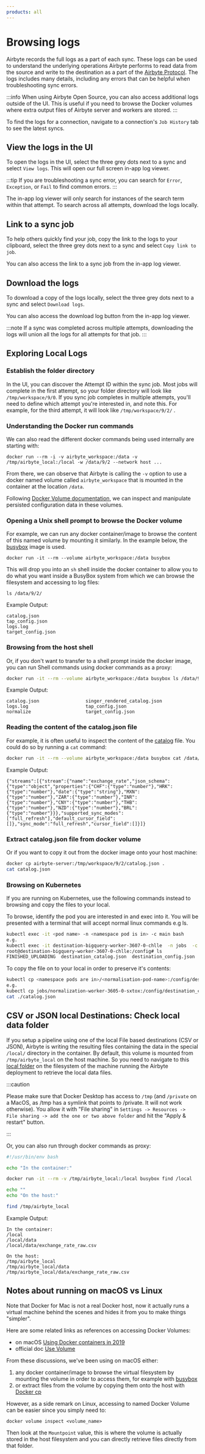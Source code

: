 ```yaml
---
products: all
---
```


# Browsing logs

Airbyte records the full logs as a part of each sync. These logs can be used to understand the underlying operations Airbyte performs to read data from the source and write to the destination as a part of the [Airbyte Protocol](/platform/understanding-airbyte/airbyte-protocol.md). The logs includes many details, including any errors that can be helpful when troubleshooting sync errors.

:::info
When using Airbyte Open Source, you can also access additional logs outside of the UI. This is useful if you need to browse the Docker volumes where extra output files of Airbyte server and workers are stored.
:::

To find the logs for a connection, navigate to a connection's `Job History` tab to see the latest syncs.

## View the logs in the UI

To open the logs in the UI, select the three grey dots next to a sync and select `View logs`. This will open our full screen in-app log viewer.

:::tip
If you are troubleshooting a sync error, you can search for `Error`, `Exception`, or `Fail` to find common errors.
:::

The in-app log viewer will only search for instances of the search term within that attempt. To search across all attempts, download the logs locally.

## Link to a sync job

To help others quickly find your job, copy the link to the logs to your clipboard, select the three grey dots next to a sync and select `Copy link to job`.

You can also access the link to a sync job from the in-app log viewer.

## Download the logs

To download a copy of the logs locally, select the three grey dots next to a sync and select `Download logs`.

You can also access the download log button from the in-app log viewer.

:::note
If a sync was completed across multiple attempts, downloading the logs will union all the logs for all attempts for that job.
:::

## Exploring Local Logs

<AppliesTo oss />

### Establish the folder directory

In the UI, you can discover the Attempt ID within the sync job. Most jobs will complete in the first attempt, so your folder directory will look like `/tmp/workspace/9/0`. If you sync job completes in multiple attempts, you'll need to define which attempt you're interested in, and note this. For example, for the third attempt, it will look like `/tmp/workspace/9/2/` .

### Understanding the Docker run commands

We can also read the different docker commands being used internally are starting with:

```text
docker run --rm -i -v airbyte_workspace:/data -v /tmp/airbyte_local:/local -w /data/9/2 --network host ...
```

From there, we can observe that Airbyte is calling the `-v` option to use a docker named volume called `airbyte_workspace` that is mounted in the container at the location `/data`.

Following [Docker Volume documentation](https://docs.docker.com/storage/volumes/), we can inspect and manipulate persisted configuration data in these volumes.

### Opening a Unix shell prompt to browse the Docker volume

For example, we can run any docker container/image to browse the content of this named volume by mounting it similarly. In the example below, the [busybox](https://hub.docker.com/_/busybox) image is used.

```text
docker run -it --rm --volume airbyte_workspace:/data busybox
```

This will drop you into an `sh` shell inside the docker container to allow you to do what you want inside a BusyBox system from which we can browse the filesystem and accessing to log files:

```text
ls /data/9/2/
```

Example Output:

```text
catalog.json
tap_config.json
logs.log
target_config.json
```

### Browsing from the host shell

Or, if you don't want to transfer to a shell prompt inside the docker image, you can run Shell commands using docker commands as a proxy:

```bash
docker run -it --rm --volume airbyte_workspace:/data busybox ls /data/9/2
```

Example Output:

```text
catalog.json                 singer_rendered_catalog.json
logs.log                     tap_config.json
normalize                    target_config.json
```

### Reading the content of the catalog.json file

For example, it is often useful to inspect the content of the [catalog](../understanding-airbyte/beginners-guide-to-catalog.md) file. You could do so by running a `cat` command:

```bash
docker run -it --rm --volume airbyte_workspace:/data busybox cat /data/9/2/catalog.json
```

Example Output:

```text
{"streams":[{"stream":{"name":"exchange_rate","json_schema":{"type":"object","properties":{"CHF":{"type":"number"},"HRK":{"type":"number"},"date":{"type":"string"},"MXN":{"type":"number"},"ZAR":{"type":"number"},"INR":{"type":"number"},"CNY":{"type":"number"},"THB":{"type":"number"},"NZD":{"type":"number"},"BRL":{"type":"number"}}},"supported_sync_modes":["full_refresh"],"default_cursor_field":[]},"sync_mode":"full_refresh","cursor_field":[]}]}
```

### Extract catalog.json file from docker volume

Or if you want to copy it out from the docker image onto your host machine:

```bash
docker cp airbyte-server:/tmp/workspace/9/2/catalog.json .
cat catalog.json
```

### Browsing on Kubernetes

If you are running on Kubernetes, use the following commands instead to browsing and copy the files to your local.

To browse, identify the pod you are interested in and exec into it. You will be presented with a terminal that will accept normal linux commands e.g ls.

```bash
kubectl exec -it <pod name> -n <namespace pod is in> -c main bash
e.g.
kubectl exec -it destination-bigquery-worker-3607-0-chlle  -n jobs  -c main bash
root@destination-bigquery-worker-3607-0-chlle:/config# ls
FINISHED_UPLOADING  destination_catalog.json  destination_config.json
```

To copy the file on to your local in order to preserve it's contents:

```bash
kubectl cp <namespace pods are in>/<normalisation-pod-name>:/config/destination_catalog.json ./catalog.json
e.g.
kubectl cp jobs/normalization-worker-3605-0-sxtox:/config/destination_catalog.json ./catalog.json
cat ./catalog.json
```

## CSV or JSON local Destinations: Check local data folder

If you setup a pipeline using one of the local File based destinations \(CSV or JSON\), Airbyte is writing the resulting files containing the data in the special `/local/` directory in the container. By default, this volume is mounted from `/tmp/airbyte_local` on the host machine. So you need to navigate to this [local folder](file:///tmp/airbyte_local/) on the filesystem of the machine running the Airbyte deployment to retrieve the local data files.

:::caution

Please make sure that Docker Desktop has access to `/tmp` (and `/private` on a MacOS, as /tmp has a symlink that points to /private. It will not work otherwise). You allow it with "File sharing" in `Settings -> Resources -> File sharing -> add the one or two above folder` and hit the "Apply & restart" button.

:::

Or, you can also run through docker commands as proxy:

```bash
#!/usr/bin/env bash

echo "In the container:"

docker run -it --rm -v /tmp/airbyte_local:/local busybox find /local

echo ""
echo "On the host:"

find /tmp/airbyte_local
```

Example Output:

```text
In the container:
/local
/local/data
/local/data/exchange_rate_raw.csv

On the host:
/tmp/airbyte_local
/tmp/airbyte_local/data
/tmp/airbyte_local/data/exchange_rate_raw.csv
```

## Notes about running on macOS vs Linux

Note that Docker for Mac is not a real Docker host, now it actually runs a virtual machine behind the scenes and hides it from you to make things "simpler".

Here are some related links as references on accessing Docker Volumes:

- on macOS [Using Docker containers in 2019](https://stackoverflow.com/a/55648186)
- official doc [Use Volume](https://docs.docker.com/storage/volumes/#backup-restore-or-migrate-data-volumes)

From these discussions, we've been using on macOS either:

1. any docker container/image to browse the virtual filesystem by mounting the volume in order to access them, for example with [busybox](https://hub.docker.com/_/busybox)
2. or extract files from the volume by copying them onto the host with [Docker cp](https://docs.docker.com/engine/reference/commandline/cp/)

However, as a side remark on Linux, accessing to named Docker Volume can be easier since you simply need to:

```text
docker volume inspect <volume_name>
```

Then look at the `Mountpoint` value, this is where the volume is actually stored in the host filesystem and you can directly retrieve files directly from that folder.
